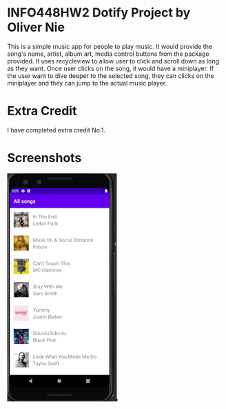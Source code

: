 # INFO448HW2 Dotify Project by Oliver Nie
This is a simple music app for people to play music. It would provide
the song's name, artist, album art, media control buttons from the package
provided. It uses recycleview to allow user to click and scroll down as long
as they want. Once user clicks on the song, it would have a miniplayer. If the
user want to dive deeper to the selected song, they can clicks on the miniplayer and
they can jump to the actual music player.

# Extra Credit
I have completed extra credit No.1.

# Screenshots
![Dotify Image](/hw2.png)

